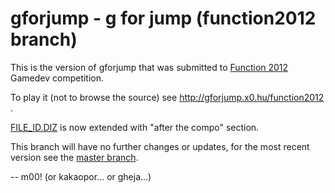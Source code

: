 gforjump - g for jump (function2012 branch)
===========================================

This is the version of gforjump that was submitted to [Function 2012](http://2012.function.hu/) Gamedev competition.

To play it (not to browse the source) see http://gforjump.x0.hu/function2012 .

[FILE_ID.DIZ](https://github.com/gheja/gforjump/blob/function2012/src/FILE_ID.DIZ) is now extended with "after the compo" section.

This branch will have no further changes or updates, for the most recent version see the [master branch](https://github.com/gheja/gforjump/).

-- m00! (or kakaopor... or gheja...)
